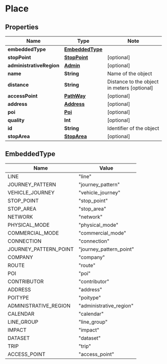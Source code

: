 # Place

## Properties

Name | Type | Note
---- | ---- | ----
**embeddedType** | [**EmbeddedType**](#EmbeddedType) | 
**stopPoint** | [**StopPoint**](StopPoint.md) | [optional] 
**administrativeRegion** | [**Admin**](Admin.md) | [optional] 
**name** | **String** | Name of the object 
**distance** | **String** | Distance to the object in meters [optional] 
**accessPoint** | [**PathWay**](PathWay.md) | [optional] 
**address** | [**Address**](Address.md) | [optional] 
**poi** | [**Poi**](Poi.md) | [optional] 
**quality** | **Int** | [optional] 
**id** | **String** | Identifier of the object 
**stopArea** | [**StopArea**](StopArea.md) | [optional] 

## EmbeddedType

Name | Value
---- | -----
LINE | "line"
JOURNEY_PATTERN | "journey_pattern"
VEHICLE_JOURNEY | "vehicle_journey"
STOP_POINT | "stop_point"
STOP_AREA | "stop_area"
NETWORK | "network"
PHYSICAL_MODE | "physical_mode"
COMMERCIAL_MODE | "commercial_mode"
CONNECTION | "connection"
JOURNEY_PATTERN_POINT | "journey_pattern_point"
COMPANY | "company"
ROUTE | "route"
POI | "poi"
CONTRIBUTOR | "contributor"
ADDRESS | "address"
POITYPE | "poitype"
ADMINISTRATIVE_REGION | "administrative_region"
CALENDAR | "calendar"
LINE_GROUP | "line_group"
IMPACT | "impact"
DATASET | "dataset"
TRIP | "trip"
ACCESS_POINT | "access_point"

